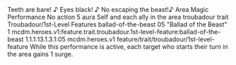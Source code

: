 <ability>
  <flavor>Teeth are bare! ♪ Eyes black! ♪ No escaping the beast!♪</flavor>
  <keywords>
    <keyword>Area</keyword>
    <keyword>Magic</keyword>
    <keyword>Performance</keyword>
  </keywords>
  <type>No action</type>
  <distance>5 aura</distance>
  <target>Self and each ally in the area</target>
  <metadata>
    <class>troubadour</class>
    <feature_type>trait</feature_type>
    <file_dpath>Troubadour/1st-Level Features</file_dpath>
    <item_id>ballad-of-the-beast</item_id>
    <item_index>05</item_index>
    <item_name>&quot;Ballad of the Beast&quot;</item_name>
    <level>1</level>
    <scc>mcdm.heroes.v1:feature.trait.troubadour.1st-level-feature:ballad-of-the-beast</scc>
    <scdc>1.1.1:13.1.3.1:05</scdc>
    <source>mcdm.heroes.v1</source>
    <type>feature/trait/troubadour/1st-level-feature</type>
  </metadata>
  <effects>
    <effect type="mundane">While this performance is active, each target who starts their turn in the area gains 1 surge.</effect>
  </effects>
</ability>
